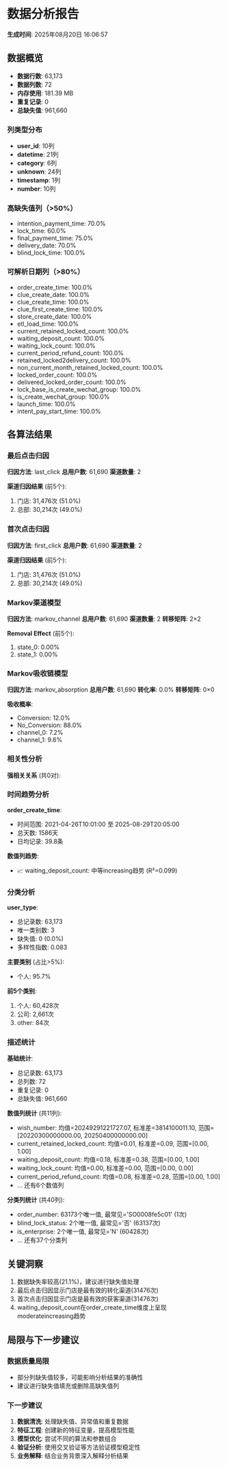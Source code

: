 # 数据分析报告

**生成时间**: 2025年08月20日 16:06:57

## 数据概览

- **数据行数**: 63,173
- **数据列数**: 72
- **内存使用**: 181.39 MB
- **重复记录**: 0
- **总缺失值**: 961,660

### 列类型分布
- **user_id**: 10列
- **datetime**: 21列
- **category**: 6列
- **unknown**: 24列
- **timestamp**: 1列
- **number**: 10列

### 高缺失值列（>50%）
- intention_payment_time: 70.0%
- lock_time: 60.0%
- final_payment_time: 75.0%
- delivery_date: 70.0%
- blind_lock_time: 100.0%

### 可解析日期列（>80%）
- order_create_time: 100.0%
- clue_create_date: 100.0%
- clue_create_time: 100.0%
- clue_first_create_time: 100.0%
- store_create_date: 100.0%
- etl_load_time: 100.0%
- current_retained_locked_count: 100.0%
- waiting_deposit_count: 100.0%
- waiting_lock_count: 100.0%
- current_period_refund_count: 100.0%
- retained_locked2delivery_count: 100.0%
- non_current_month_retained_locked_count: 100.0%
- locked_order_count: 100.0%
- delivered_locked_order_count: 100.0%
- lock_base_is_create_wechat_group: 100.0%
- is_create_wechat_group: 100.0%
- launch_time: 100.0%
- intent_pay_start_time: 100.0%

## 各算法结果

### 最后点击归因

**归因方法**: last_click
**总用户数**: 61,690
**渠道数量**: 2

**渠道归因结果** (前5个):
1. 门店: 31,476次 (51.0%)
2. 总部: 30,214次 (49.0%)

### 首次点击归因

**归因方法**: first_click
**总用户数**: 61,690
**渠道数量**: 2

**渠道归因结果** (前5个):
1. 门店: 31,476次 (51.0%)
2. 总部: 30,214次 (49.0%)

### Markov渠道模型

**归因方法**: markov_channel
**总用户数**: 61,690
**渠道数量**: 2
**转移矩阵**: 2×2

**Removal Effect** (前5个):
1. state_0: 0.00%
2. state_1: 0.00%

### Markov吸收链模型

**归因方法**: markov_absorption
**总用户数**: 61,690
**转化率**: 0.0%
**转移矩阵**: 0×0

**吸收概率**:
- Conversion: 12.0%
- No_Conversion: 88.0%
- channel_0: 7.2%
- channel_1: 9.6%

### 相关性分析

**强相关关系** (共0对):

### 时间趋势分析

**order_create_time**:
- 时间范围: 2021-04-26T10:01:00 至 2025-08-29T20:05:00
- 总天数: 1586天
- 日均记录: 39.8条

**数值列趋势**:
- 📈 waiting_deposit_count: 中等increasing趋势 (R²=0.099)

### 分类分析

**user_type**:
- 总记录数: 63,173
- 唯一类别数: 3
- 缺失值: 0 (0.0%)
- 多样性指数: 0.083

**主要类别** (占比>5%):
- 个人: 95.7%

**前5个类别**:
1. 个人: 60,428次
2. 公司: 2,661次
3. other: 84次

### 描述统计

**基础统计**:
- 总记录数: 63,173
- 总列数: 72
- 重复记录: 0
- 总缺失值: 961,660

**数值列统计** (共11列):
- wish_number: 均值=20249291221727.07, 标准差=3814100011.10, 范围=[20220300000000.00, 20250400000000.00]
- current_retained_locked_count: 均值=0.01, 标准差=0.09, 范围=[0.00, 1.00]
- waiting_deposit_count: 均值=0.18, 标准差=0.38, 范围=[0.00, 1.00]
- waiting_lock_count: 均值=0.00, 标准差=0.00, 范围=[0.00, 0.00]
- current_period_refund_count: 均值=0.08, 标准差=0.28, 范围=[0.00, 1.00]
- ... 还有6个数值列

**分类列统计** (共40列):
- order_number: 63173个唯一值, 最常见='SO0008fe5c01' (1次)
- blind_lock_status: 2个唯一值, 最常见='否' (63137次)
- is_enterprise: 2个唯一值, 最常见='N' (60428次)
- ... 还有37个分类列

## 关键洞察

1. 数据缺失率较高(21.1%)，建议进行缺失值处理
2. 最后点击归因显示门店是最有效的转化渠道(31476次)
3. 首次点击归因显示门店是最有效的获客渠道(31476次)
4. waiting_deposit_count在order_create_time维度上呈现moderateincreasing趋势

## 局限与下一步建议

### 数据质量局限
- 部分列缺失值较多，可能影响分析结果的准确性
- 建议进行缺失值填充或删除高缺失值列

### 下一步建议
1. **数据清洗**: 处理缺失值、异常值和重复数据
2. **特征工程**: 创建新的特征变量，提高模型性能
3. **模型优化**: 尝试不同的算法和参数组合
4. **验证分析**: 使用交叉验证等方法验证模型稳定性
5. **业务解释**: 结合业务背景深入解释分析结果

